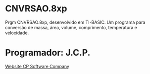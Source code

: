 # CNVRSAO.8xp
Prgm CNVRSAO.8xp, desenvolvido em TI-BASIC. Um programa para conversão de massa, área, volume, comprimento, temperatura e velocidade.
<h1>Programador: J.C.P.</h1>
<p><a href="cpsoftwarecompany.epizy.com" title="Ir para Website da CP Software Company" target="_blank">Website CP Software Company</a></p>
